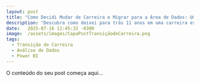 ```yaml
---
layout: post
title: "Como Decidi Mudar de Carreira e Migrar para a Área de Dados: Um Relato Real de Transição Profissional"
description: "Descubra como deixei para trás 11 anos em uma carreira estável para me reinventar na área de Dados. Compartilho os desafios, aprendizados e conquistas dos primeiros meses dessa mudança — um relato sincero para quem pensa em dar um novo rumo à vida profissional."
date:   2025-07-16 11:45:32 -0300
image:  /assets/images/CapaPostTransiçãodeCarreira.png
tags:
  - Transição de Carreira
  - Análise de Dados
  - Power BI
---
```


O conteúdo do seu post começa aqui...
